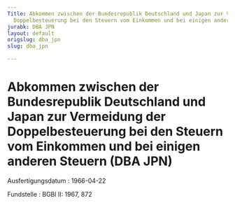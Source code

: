 ```yaml
---
Title: Abkommen zwischen der Bundesrepublik Deutschland und Japan zur Vermeidung der
  Doppelbesteuerung bei den Steuern vom Einkommen und bei einigen anderen Steuern
jurabk: DBA JPN
layout: default
origslug: dba_jpn
slug: dba_jpn

---
```


# Abkommen zwischen der Bundesrepublik Deutschland und Japan zur Vermeidung der Doppelbesteuerung bei den Steuern vom Einkommen und bei einigen anderen Steuern (DBA JPN)

Ausfertigungsdatum
:   1966-04-22

Fundstelle
:   BGBl II: 1967, 872

